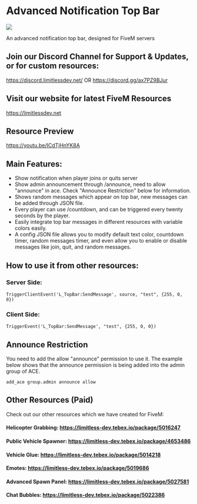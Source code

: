 # Advanced Notification Top Bar
![](https://s7.gifyu.com/images/topbarfeatured.gif)

An advanced notification top bar, designed for FiveM servers

## Join our Discord Channel for Support & Updates, or for custom resources:
https://discord.limitlessdev.net/
OR
https://discord.gg/ax7PZ9BJur

## Visit our website for latest FiveM Resources
https://limitlessdev.net

## Resource Preview
https://youtu.be/ICdTjHnYK8A

## Main Features:
- Show notification when player joins or quits server
- Show admin announcement through /announce, need to allow "announce" in ace. Check "Announce Restriction" below for information.
- Shows random messages which appear on top bar, new messages can be added through JSON file.
- Every player can use /countdown, and can be triggered every twenty seconds by the player.
- Easily integrate top bar messages in different resources with variable colors easily.
- A config JSON file allows you to modify default text color, countdown timer, random messages timer, and even allow you to enable or disable messages like join, quit, and random messages.

## How to use it from other resources:
### Server Side:
```
TriggerClientEvent('L_TopBar:SendMessage', source, "test", {255, 0, 0})
```

### Client Side: 
```
TriggerEvent('L_TopBar:SendMessage', "test", {255, 0, 0})
```
## Announce Restriction
You need to add the allow "announce" permission to use it. The example below shows that the announce permission is being added into the admin group of ACE.
```
add_ace group.admin announce allow
```

## Other Resources (Paid)
Check out our other resources which we have created for FiveM:
#### Helicopter Grabbing: https://limitless-dev.tebex.io/package/5016247
#### Public Vehicle Spawner: https://limitless-dev.tebex.io/package/4653486
#### Vehicle Glue: https://limitless-dev.tebex.io/package/5014218
#### Emotes: https://limitless-dev.tebex.io/package/5019686
#### Advanced Spawn Panel: https://limitless-dev.tebex.io/package/5027581
#### Chat Bubbles: https://limitless-dev.tebex.io/package/5022386
